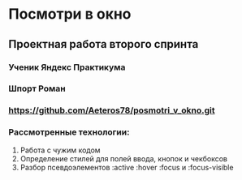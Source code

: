 # Посмотри в окно
##  Проектная работа второго спринта 
### Ученик Яндекс Практикума
### Шпорт Роман
### https://github.com/Aeteros78/posmotri_v_okno.git
### Рассмотренные технологии:
1. Работа с чужим кодом
2. Определение стилей для полей ввода, кнопок и чекбоксов
3. Разбор псевдоэлементов :active :hover :focus и :focus-visible
